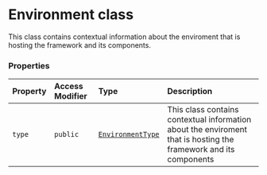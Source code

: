 # Environment class





This class contains contextual information about the enviroment that is hosting the framework and 
its components.



### Properties

| Property	   | Access Modifier | Type	| Description|
|:-------------|:----|:-------|:-----------|
|`type`     | `public` | [`EnvironmentType`](../sp-client-base/environmenttype.md) | This class contains contextual information about the enviroment that is hosting the framework and  its components |






